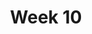 ---
week: 10
title: Week 10
overview: |
  Elastic Collections, Filter, Ambient Software, Data and API Calls, Brian Eno
days:
  - "2022-04-05"
  - "2022-04-07"
  - "2022-04-08"
activeDate: "2022-04-03"
---